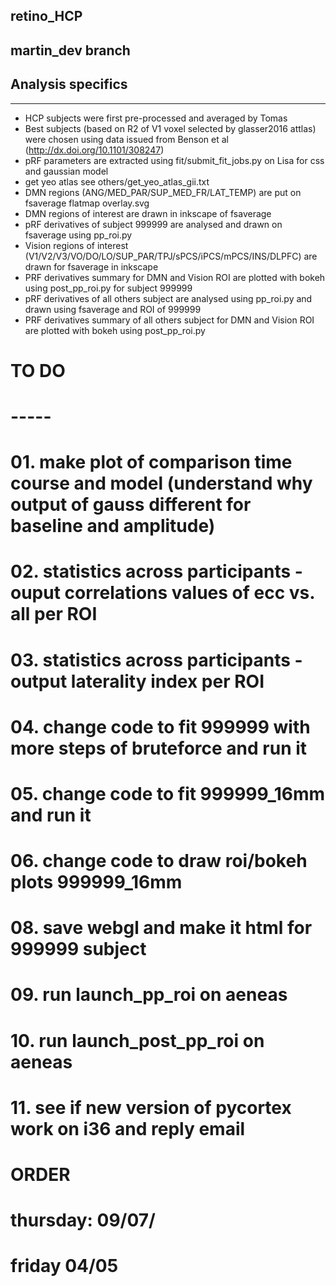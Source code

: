 ## retino_HCP

martin_dev branch
-----------------

## Analysis specifics
---------------------
- HCP subjects were first pre-processed and averaged by Tomas
- Best subjects (based on R2 of V1 voxel selected by glasser2016 attlas) were chosen using data
  issued from Benson et al (http://dx.doi.org/10.1101/308247)
- pRF parameters are extracted using fit/submit_fit_jobs.py on Lisa for css and gaussian model
- get yeo atlas see others/get_yeo_atlas_gii.txt
- DMN regions (ANG/MED_PAR/SUP_MED_FR/LAT_TEMP) are put on fsaverage flatmap overlay.svg
- DMN regions of interest are drawn in inkscape of fsaverage
- pRF derivatives of subject 999999 are analysed and drawn on fsaverage using pp_roi.py
- Vision regions of interest (V1/V2/V3/VO/DO/LO/SUP_PAR/TPJ/sPCS/iPCS/mPCS/INS/DLPFC) are drawn for fsaverage in inkscape
- PRF derivatives summary for DMN and Vision ROI are plotted with bokeh using post_pp_roi.py for subject 999999
- pRF derivatives of all others subject are analysed using pp_roi.py and drawn using fsaverage and ROI of 999999
- PRF derivatives summary of all others subject for DMN and Vision ROI are plotted with bokeh using post_pp_roi.py

# TO DO
# -----
# 01. make plot of comparison time course and model (understand why output of gauss different for baseline and amplitude)
# 02. statistics across participants - ouput correlations values of ecc vs. all per ROI
# 03. statistics across participants - output laterality index per ROI
# 04. change code to fit 999999 with more steps of bruteforce and run it
# 05. change code to fit 999999_16mm and run it
# 06. change code to draw roi/bokeh plots 999999_16mm
# 08. save webgl and make it html for 999999 subject
# 09. run launch_pp_roi on aeneas
# 10. run launch_post_pp_roi on aeneas
# 11. see if new version of pycortex work on i36 and reply email

# ORDER
# thursday: 09/07/
# friday 04/05